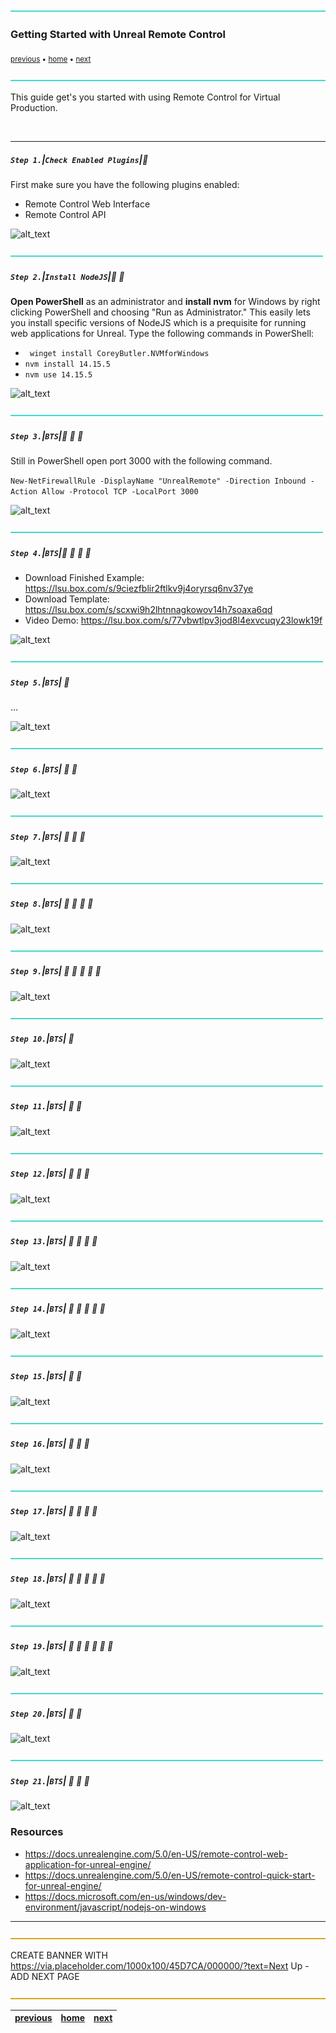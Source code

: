 ![](../images/line3.png)

### Getting Started with Unreal Remote Control

<sub>[previous](../) • [home](../README.md) • [next](../)</sub>

![](../images/line3.png)

This guide get's you started with using Remote Control for Virtual Production.

<br>

---

##### `Step 1.`\|`Check Enabled Plugins`|:small_blue_diamond:

First make sure you have the following plugins enabled:

- Remote Control Web Interface
- Remote Control API

![alt_text](images/.png)

![](../images/line2.png)

##### `Step 2.`\|`Install NodeJS`|:small_blue_diamond: :small_blue_diamond: 

**Open PowerShell** as an administrator and **install nvm** for Windows by right clicking PowerShell and choosing "Run as Administrator." This easily lets you install specific versions of NodeJS which is a prequisite for running web applications for Unreal. Type the following commands in PowerShell: 
- ` winget install CoreyButler.NVMforWindows`
- `nvm install 14.15.5`
- `nvm use 14.15.5`

![alt_text](images/.png)

![](../images/line2.png)

##### `Step 3.`\|`BTS`|:small_blue_diamond: :small_blue_diamond: :small_blue_diamond:

Still in PowerShell open port 3000 with the following command. 

`New-NetFirewallRule -DisplayName "UnrealRemote" -Direction Inbound -Action Allow -Protocol TCP -LocalPort 3000`

![alt_text](images/.png)

![](../images/line2.png)

##### `Step 4.`\|`BTS`|:small_blue_diamond: :small_blue_diamond: :small_blue_diamond: :small_blue_diamond:

- Download Finished Example: https://lsu.box.com/s/9ciezfblir2ftlkv9j4oryrsq6nv37ye
- Download Template: https://lsu.box.com/s/scxwi9h2lhtnnagkowov14h7soaxa6qd
- Video Demo: https://lsu.box.com/s/77vbwtlpv3jod8l4exvcuqy23lowk19f 

![alt_text](images/.png)

![](../images/line2.png)

##### `Step 5.`\|`BTS`| :small_orange_diamond:

...

![alt_text](images/.png)

![](../images/line2.png)

##### `Step 6.`\|`BTS`| :small_orange_diamond: :small_blue_diamond:

![alt_text](images/.png)

![](../images/line2.png)

##### `Step 7.`\|`BTS`| :small_orange_diamond: :small_blue_diamond: :small_blue_diamond:

![alt_text](images/.png)

![](../images/line2.png)

##### `Step 8.`\|`BTS`| :small_orange_diamond: :small_blue_diamond: :small_blue_diamond: :small_blue_diamond:

![alt_text](images/.png)

![](../images/line2.png)

##### `Step 9.`\|`BTS`| :small_orange_diamond: :small_blue_diamond: :small_blue_diamond: :small_blue_diamond: :small_blue_diamond:

![alt_text](images/.png)

![](../images/line2.png)

##### `Step 10.`\|`BTS`| :large_blue_diamond:

![alt_text](images/.png)

![](../images/line2.png)

##### `Step 11.`\|`BTS`| :large_blue_diamond: :small_blue_diamond: 

![alt_text](images/.png)

![](../images/line2.png)


##### `Step 12.`\|`BTS`| :large_blue_diamond: :small_blue_diamond: :small_blue_diamond: 

![alt_text](images/.png)

![](../images/line2.png)

##### `Step 13.`\|`BTS`| :large_blue_diamond: :small_blue_diamond: :small_blue_diamond:  :small_blue_diamond: 

![alt_text](images/.png)

![](../images/line2.png)

##### `Step 14.`\|`BTS`| :large_blue_diamond: :small_blue_diamond: :small_blue_diamond: :small_blue_diamond:  :small_blue_diamond: 

![alt_text](images/.png)

![](../images/line2.png)

##### `Step 15.`\|`BTS`| :large_blue_diamond: :small_orange_diamond: 

![alt_text](images/.png)

![](../images/line2.png)

##### `Step 16.`\|`BTS`| :large_blue_diamond: :small_orange_diamond:   :small_blue_diamond: 

![alt_text](images/.png)

![](../images/line2.png)

##### `Step 17.`\|`BTS`| :large_blue_diamond: :small_orange_diamond: :small_blue_diamond: :small_blue_diamond:

![alt_text](images/.png)

![](../images/line2.png)

##### `Step 18.`\|`BTS`| :large_blue_diamond: :small_orange_diamond: :small_blue_diamond: :small_blue_diamond: :small_blue_diamond:

![alt_text](images/.png)

![](../images/line2.png)

##### `Step 19.`\|`BTS`| :large_blue_diamond: :small_orange_diamond: :small_blue_diamond: :small_blue_diamond: :small_blue_diamond: :small_blue_diamond:

![alt_text](images/.png)

![](../images/line2.png)

##### `Step 20.`\|`BTS`| :large_blue_diamond: :large_blue_diamond:

![alt_text](images/.png)

![](../images/line2.png)

##### `Step 21.`\|`BTS`| :large_blue_diamond: :large_blue_diamond: :small_blue_diamond:

![alt_text](images/.png)

### Resources
- https://docs.unrealengine.com/5.0/en-US/remote-control-web-application-for-unreal-engine/
- https://docs.unrealengine.com/5.0/en-US/remote-control-quick-start-for-unreal-engine/
- https://docs.microsoft.com/en-us/windows/dev-environment/javascript/nodejs-on-windows

___


![](../images/line.png)

CREATE BANNER WITH https://via.placeholder.com/1000x100/45D7CA/000000/?text=Next Up - ADD NEXT PAGE

![](../images/line.png)

| [previous](../)| [home](../README.md) | [next](../)|
|---|---|---|    
